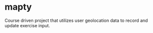 # mapty
Course driven project that utilizes user geolocation data to record and update exercise input.
